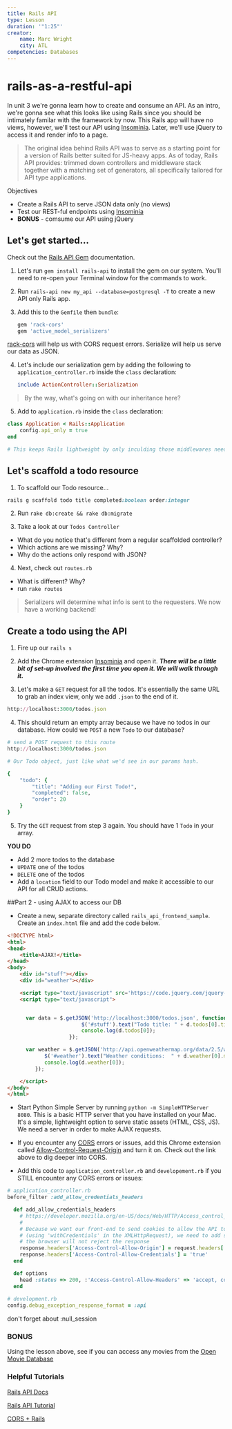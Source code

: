 ```yaml
---
title: Rails API
type: Lesson
duration: '"1:25"'
creator:
    name: Marc Wright
    city: ATL
competencies: Databases
---
```


# rails-as-a-restful-api
In unit 3 we're gonna learn how to create and consume an API. As an intro, we're gonna see what this looks like using Rails since you should be intimately familar with the framework by now. This Rails app will have no views, however, we'll test our API using [Insominia](https://chrome.google.com/webstore/detail/insomnia-rest-client/gmodihnfibbjdecbanmpmbmeffnmloel). Later, we'll use jQuery to access it and render info to a page.

> The original idea behind Rails API was to serve as a starting point for a version of Rails better suited for JS-heavy apps. As of today, Rails API provides: trimmed down controllers and middleware stack together with a matching set of generators, all specifically tailored for API type applications.

Objectives

- Create a Rails API to serve JSON data only (no views)
- Test our REST-ful endpoints using [Insominia](https://chrome.google.com/webstore/detail/insomnia-rest-client/gmodihnfibbjdecbanmpmbmeffnmloel)
- **BONUS** - comsume our API using jQuery


## Let's get started...

Check out the [Rails API Gem](https://github.com/rails-api/rails-api) documentation.

1. Let's run `gem install rails-api` to install the gem on our system. You'll need to re-open your Terminal window for the commands to work.

2. Run `rails-api new my_api --database=postgresql -T` to create a new API only Rails app.

3. Add this to the `Gemfile` then `bundle`:

	```ruby
	gem 'rack-cors'
	gem 'active_model_serializers'
	```
[rack-cors](https://github.com/cyu/rack-cors) will help us with CORS request errors. Serialize will help us serve our data as JSON.

4. Let's include our serialization gem by adding the following to 	`application_controller.rb` inside the `class` declaration:

	```ruby
	include ActionController::Serialization
	```
> By the way, what's going on with our inheritance here?

5. Add to `application.rb` inside the `class` declaration:

```ruby
class Application < Rails::Application
	config.api_only = true
end

# This keeps Rails lightweight by only inculding those middlewares needed for an API.
```
## Let's scaffold a todo resource

1) To scaffold our Todo resource...

```ruby
rails g scaffold todo title completed:boolean order:integer
```

2) Run `rake db:create && rake db:migrate`

3) Take a look at our `Todos Controller`

- What do you notice that's different from a regular scaffolded controller?
- Which actions are we missing? Why?
- Why do the actions only respond with JSON?

4) Next, check out `routes.rb`

- What is different? Why?
- run `rake routes`

> Serializers will determine what info is sent to the requesters. We now have a working backend!

## Create a todo using the API

1) Fire up our `rails s`

2) Add the Chrome extension [Insominia](https://chrome.google.com/webstore/detail/insomnia-rest-client/gmodihnfibbjdecbanmpmbmeffnmloel) and open it. ***There will be a little bit of set-up involved the first time you open it. We will walk through it.***

3) Let's make a `GET` request for all the todos. It's essentially the same URL to grab an index view, only we add `.json` to the end of it.

```ruby
http://localhost:3000/todos.json
```

4) This should return an empty array because we have no todos in our database. How could we `POST` a new `Todo` to our database?

```ruby
# send a POST request to this route
http://localhost:3000/todos.json

# Our Todo object, just like what we'd see in our params hash.

{
    "todo": {
        "title": "Adding our First Todo!",
        "completed": false,
        "order": 20
    }
}
```

5) Try the `GET` request from step 3 again. You should have 1 `Todo` in your array.

**YOU DO**

- Add 2 more todos to the database
- `UPDATE` one of the todos
- `DELETE` one of the todos
- Add a `location` field to our Todo model and make it accessible to our API for all CRUD actions.

##Part 2 - using AJAX to access our DB

- Create a new, separate directory called `rails_api_frontend_sample`. Create an `index.html` file and add the code below.
 
```html
<!DOCTYPE html>
<html>
<head>
	<title>AJAX!</title>
</head>
<body>
	<div id="stuff"></div>
	<div id="weather"></div>

	<script type="text/javascript" src='https://code.jquery.com/jquery-2.2.0.min.js'></script>
	<script type="text/javascript">


      var data = $.getJSON('http://localhost:3000/todos.json', function(d){
                        $('#stuff').text("Todo title: " + d.todos[0].title);
                        console.log(d.todos[0]);
                    });

      var weather = $.getJSON('http://api.openweathermap.org/data/2.5/weather?q=Atlanta&appid=3f09349479850459fbb04e503859d422', function(d){
            $('#weather').text("Weather conditions:  " + d.weather[0].main);
            console.log(d.weather[0]);
         });

    </script>
</body>
</html>
```

- Start Python Simple Server by running `python -m SimpleHTTPServer 8080`. This  is a basic HTTP server that you have installed on your Mac. It's a simple, lightweight option to serve static assets (HTML, CSS, JS). We need a server in order to make AJAX requests.

- If you encounter any [CORS](http://leopard.in.ua/2012/07/08/using-cors-with-rails/) errors or issues, add this Chrome extension called [Allow-Control-Request-Origin](https://chrome.google.com/webstore/detail/allow-control-allow-origi/nlfbmbojpeacfghkpbjhddihlkkiljbi) and turn it on. Check out the link above to dig deeper into CORS.

- Add this code to `application_controller.rb` and `developement.rb` if you STILL encounter any CORS errors or issues: 

```ruby
# application_controller.rb
before_filter :add_allow_credentials_headers

  def add_allow_credentials_headers                                                                                                                                                                                                                                                        
    # https://developer.mozilla.org/en-US/docs/Web/HTTP/Access_control_CORS#section_5                                                                                                                                                                                                      
    #                                                                                                                                                                                                                                                                                       
    # Because we want our front-end to send cookies to allow the API to be authenticated                                                                                                                                                                                                   
    # (using 'withCredentials' in the XMLHttpRequest), we need to add some headers so                                                                                                                                                                                                      
    # the browser will not reject the response                                                                                                                                                                                                                                             
    response.headers['Access-Control-Allow-Origin'] = request.headers['Origin'] || '*'                                                                                                                                                                                                     
    response.headers['Access-Control-Allow-Credentials'] = 'true'                                                                                                                                                                                                                          
  end 

  def options                                                                                                                                                                                                                                                                              
    head :status => 200, :'Access-Control-Allow-Headers' => 'accept, content-type'                                                                                                                                                                                                         
  end
  
# development.rb
config.debug_exception_response_format = :api
```

don't forget about :null_session

### BONUS

Using the lesson above, see if you can access any movies from the [Open Movie Database](http://omdbapi.com/)
### Helpful Tutorials
[Rails API Docs](https://github.com/rails-api/rails-api)

[Rails API Tutorial](https://wyeworks.com/blog/2015/6/11/how-to-build-a-rails-5-api-only-and-backbone-application)

[CORS + Rails](http://leopard.in.ua/2012/07/08/using-cors-with-rails/)
